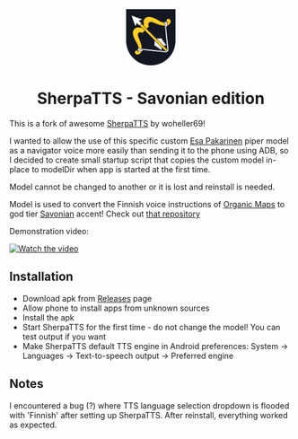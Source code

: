 <div align="center">
  <img src="https://github.com/Jarauvi/organicmaps/blob/master/savonian_coa.png" height="100"/>
</div>
<h1 align="center"">SherpaTTS - Savonian edition</h1>

This is a fork of awesome [SherpaTTS](https://github.com/woheller69/ttsEngine) by woheller69!

I wanted to allow the use of this specific custom [Esa Pakarinen](https://en.wikipedia.org/wiki/Esa_Pakarinen) piper model as a navigator voice more easily than sending it to the phone using ADB, so I decided to create small startup script that copies the custom model in-place to modelDir when app is started at the first time.

Model cannot be changed to another or it is lost and reinstall is needed.

Model is used to convert the Finnish voice instructions of [Organic Maps](https://github.com/organicmaps/organicmaps) to god tier [Savonian](https://en.wikipedia.org/wiki/Savonian_people) accent! Check out [that repository](https://github.com/Jarauvi/organicmaps)

Demonstration video:

[![Watch the video](https://img.youtube.com/vi/nTjUuRwqrVk/0.jpg)](https://www.youtube.com/watch?v=nTjUuRwqrVk)

## Installation
- Download apk from [Releases](https://github.com/Jarauvi/ttsEngine/releases) page
- Allow phone to install apps from unknown sources
- Install the apk
- Start SherpaTTS for the first time - do not change the model! You can test output if you want
- Make SherpaTTS default TTS engine in Android preferences: System -> Languages -> Text-to-speech output -> Preferred engine

## Notes
I encountered a bug (?) where TTS language selection dropdown is flooded with 'Finnish' after setting up SherpaTTS. After reinstall, everything worked as expected.
